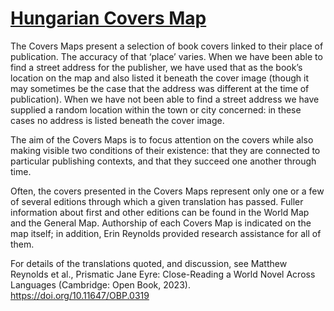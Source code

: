 # <a href="https://digitalkoine.github.io/hungarian_storymap/">Hungarian Covers Map</a>

The Covers Maps present a selection of book covers linked to their place of publication. The accuracy of that ‘place’ varies. When we have been able to find a street address for the publisher, we have used that as the book’s location on the map and also listed it beneath the cover image (though it may sometimes be the case that the address was different at the time of publication). When we have not been able to find a street address we have supplied a random location within the town or city concerned: in these cases no address is listed beneath the cover image.  

The aim of the Covers Maps is to focus attention on the covers while also making visible two conditions of their existence: that they are connected to particular publishing contexts, and that they succeed one another through time.  

Often, the covers presented in the Covers Maps represent only one or a few of several editions through which a given translation has passed. Fuller information about first and other editions can be found in the World Map and the General Map. Authorship of each Covers Map is indicated on the map itself; in addition, Erin Reynolds provided research assistance for all of them.

For details of the translations quoted, and discussion, see Matthew Reynolds et al., Prismatic Jane Eyre: Close-Reading a World Novel Across Languages (Cambridge: Open Book, 2023). https://doi.org/10.11647/OBP.0319
